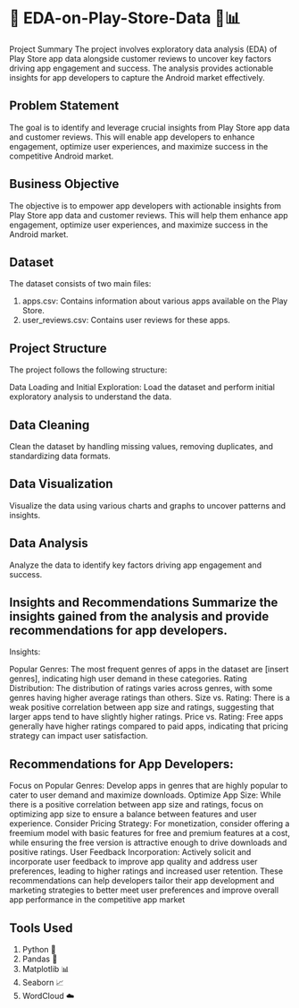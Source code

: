 #  🚀  EDA-on-Play-Store-Data 📱📊
Project Summary
The project involves exploratory data analysis (EDA) of Play Store app data alongside customer reviews to uncover key factors driving app engagement and success. The analysis provides actionable insights for app developers to capture the Android market effectively.

## Problem Statement
The goal is to identify and leverage crucial insights from Play Store app data and customer reviews. This will enable app developers to enhance engagement, optimize user experiences, and maximize success in the competitive Android market.

## Business Objective
The objective is to empower app developers with actionable insights from Play Store app data and customer reviews. This will help them enhance app engagement, optimize user experiences, and maximize success in the Android market.

## Dataset
The dataset consists of two main files:
1. apps.csv: Contains information about various apps available on the Play Store.
2. user_reviews.csv: Contains user reviews for these apps.


## Project Structure
The project follows the following structure:

Data Loading and Initial Exploration: Load the dataset and perform initial exploratory analysis to understand the data.

## Data Cleaning
Clean the dataset by handling missing values, removing duplicates, and standardizing data formats.

## Data Visualization
Visualize the data using various charts and graphs to uncover patterns and insights.

## Data Analysis
Analyze the data to identify key factors driving app engagement and success.

## Insights and Recommendations Summarize the insights gained from the analysis and provide recommendations for app developers.
Insights:

Popular Genres: The most frequent genres of apps in the dataset are [insert genres], indicating high user demand in these categories.
Rating Distribution: The distribution of ratings varies across genres, with some genres having higher average ratings than others.
Size vs. Rating: There is a weak positive correlation between app size and ratings, suggesting that larger apps tend to have slightly higher ratings.
Price vs. Rating: Free apps generally have higher ratings compared to paid apps, indicating that pricing strategy can impact user satisfaction.

## Recommendations for App Developers:

Focus on Popular Genres: Develop apps in genres that are highly popular to cater to user demand and maximize downloads.
Optimize App Size: While there is a positive correlation between app size and ratings, focus on optimizing app size to ensure a balance between features and user experience.
Consider Pricing Strategy: For monetization, consider offering a freemium model with basic features for free and premium features at a cost, while ensuring the free version is attractive enough to drive downloads and positive ratings.
User Feedback Incorporation: Actively solicit and incorporate user feedback to improve app quality and address user preferences, leading to higher ratings and increased user retention.
These recommendations can help developers tailor their app development and marketing strategies to better meet user preferences and improve overall app performance in the competitive app market

## Tools Used
1. Python 🐍
2. Pandas 🐼
3. Matplotlib 📊
4. Seaborn 📈
5. WordCloud ☁️

